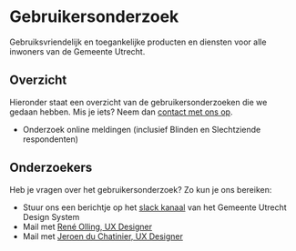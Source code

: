 <!-- @license CC0-1.0 -->

# Gebruikersonderzoek

Gebruiksvriendelijk en toegankelijke producten en diensten voor alle inwoners van de Gemeente Utrecht.

## Overzicht

Hieronder staat een overzicht van de gebruikersonderzoeken die we gedaan hebben. Mis je iets? Neem dan [contact met ons op](mailto:ux@utrecht.nl).

- Onderzoek online meldingen (inclusief Blinden en Slechtziende respondenten)

## Onderzoekers

Heb je vragen over het gebruikersonderzoek? Zo kun je ons bereiken:

- Stuur ons een berichtje op het [slack kanaal](https://codefornl.slack.com/archives/C022PS6U3RR) van het Gemeente Utrecht Design System
- Mail met [René Olling, UX Designer](mailto:r.olling@utrecht.nl)
- Mail met [Jeroen du Chatinier, UX Designer](mailto:j.du.chatinier@utrecht.nl)
